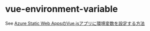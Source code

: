 # vue-environment-variable
See [Azure Static Web AppsのVue.jsアプリに環境変数を設定する方法](https://www.tetsis.com/blog/azure-static-web-apps-vue-environment-variable/)